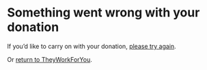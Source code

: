 # Something went wrong with your donation

If you’d like to carry on with your donation, [please try again](/support-us/).

Or [return to TheyWorkForYou](/). 
